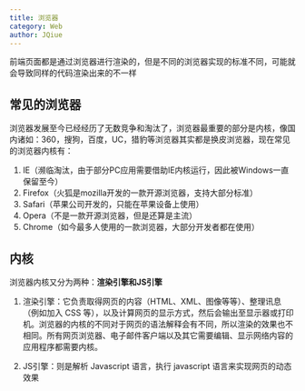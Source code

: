 ```yaml
---
title: 浏览器
category: Web
author: JQiue
---
```


前端页面都是通过浏览器进行渲染的，但是不同的浏览器实现的标准不同，可能就会导致同样的代码渲染出来的不一样

## 常见的浏览器

浏览器发展至今已经经历了无数竞争和淘汰了，浏览器最重要的部分是内核，像国内诸如：360，搜狗，百度，UC，猎豹等浏览器其实都是换皮浏览器，现在常见的浏览器内核有：

1. IE（濒临淘汰，由于部分PC应用需要借助IE内核运行，因此被Windows一直保留至今）
2. Firefox（火狐是mozilla开发的一款开源浏览器，支持大部分标准）
3. Safari（苹果公司开发的，只能在苹果设备上使用）
4. Opera（不是一款开源浏览器，但是还算是主流）
5. Chrome（如今最多人使用的一款浏览器，大部分开发者都在使用）

## 内核

浏览器内核又分为两种：**渲染引擎和JS引擎**

1. 渲染引擎：它负责取得网页的内容（HTML、XML、图像等等）、整理讯息（例如加入 CSS 等），以及计算网页的显示方式，然后会输出至显示器或打印机。浏览器的内核的不同对于网页的语法解释会有不同，所以渲染的效果也不相同。所有网页浏览器、电子邮件客户端以及其它需要编辑、显示网络内容的应用程序都需要内核。

2. JS引擎：则是解析 Javascript 语言，执行 javascript 语言来实现网页的动态效果
